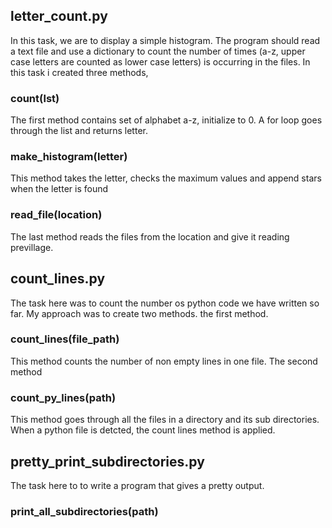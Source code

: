 ## letter_count.py
In this task, we are to display a simple histogram.
 The program should read a text file and use a 
 dictionary to count the number of times (a-z, upper 
 case letters are counted as lower case letters) 
 is occurring in the files.
In this task i created three methods,
### count(lst)
The first method contains set of alphabet a-z, initialize to 0.
A for loop goes through the list and returns letter.
### make_histogram(letter)
This method takes the letter, checks the maximum values and append stars when the letter is found
### read_file(location)
The last method reads the files from the location and give it reading previllage.




## count_lines.py
The task here was to count the number os python code we have written so far.
 My approach was to create two methods.
 the first method.
 ### count_lines(file_path)
 This method counts the number of non empty 
 lines in one file.
 The second method 
 ### count_py_lines(path)
This method goes through all the files in a 
directory and its sub directories. When a python 
file is detcted, the count lines method is 
applied.



## pretty_print_subdirectories.py
The task here to to write a program that gives a pretty output.
### print_all_subdirectories(path)
